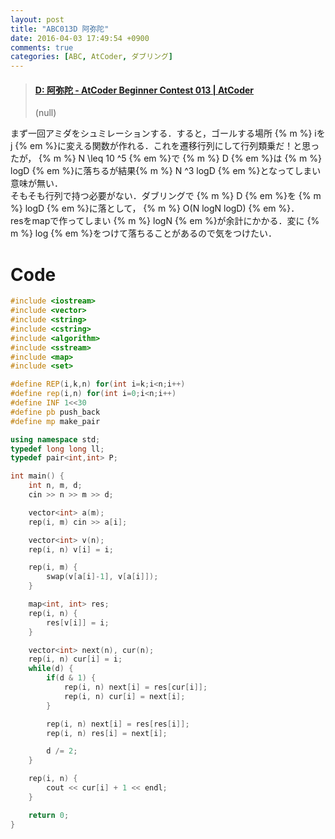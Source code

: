 ```yaml
---
layout: post
title: "ABC013D 阿弥陀"
date: 2016-04-03 17:49:54 +0900
comments: true
categories: [ABC, AtCoder, ダブリング]
---
```


<blockquote class="embedly-card" data-card-key="39deea93f79745829254c0652225a544" data-card-controls="0" data-card-branding="0" data-card-type="article"><h4><a href="http://abc013.contest.atcoder.jp/tasks/abc013_4">D: 阿弥陀 - AtCoder Beginner Contest 013 | AtCoder</a></h4><p>(null)</p></blockquote>
<script async src="//cdn.embedly.com/widgets/platform.js" charset="UTF-8"></script>

<!-- more -->

まず一回アミダをシュミレーションする．すると，ゴールする場所 {% m %} iをj {% em %}に変える関数が作れる．これを遷移行列にして行列類乗だ！と思ったが， {% m %} N \leq 10 ^5 {% em %}で {% m %} D {% em %}は {% m %} logD {% em %}に落ちるが結果{% m %} N ^3 logD {% em %}となってしまい意味が無い．  
そもそも行列で持つ必要がない．ダブリングで {% m %} D {% em %}を {% m %} logD {% em %}に落として， {% m %} O(N logN logD) {% em %}．  
resをmapで作ってしまい {% m %} logN {% em %}が余計にかかる．変に {% m %} log {% em %}をつけて落ちることがあるので気をつけたい．

# Code

```cpp
#include <iostream>
#include <vector>
#include <string>
#include <cstring>
#include <algorithm>
#include <sstream>
#include <map>
#include <set>

#define REP(i,k,n) for(int i=k;i<n;i++)
#define rep(i,n) for(int i=0;i<n;i++)
#define INF 1<<30
#define pb push_back
#define mp make_pair

using namespace std;
typedef long long ll;
typedef pair<int,int> P;

int main() {
	int n, m, d;
	cin >> n >> m >> d;

	vector<int> a(m);
	rep(i, m) cin >> a[i];

	vector<int> v(n);
	rep(i, n) v[i] = i;

	rep(i, m) {
		swap(v[a[i]-1], v[a[i]]);
	}

	map<int, int> res;
	rep(i, n) {
		res[v[i]] = i;
	}

	vector<int> next(n), cur(n);
	rep(i, n) cur[i] = i;
	while(d) {
		if(d & 1) {
			rep(i, n) next[i] = res[cur[i]];
			rep(i, n) cur[i] = next[i];
		}

		rep(i, n) next[i] = res[res[i]];
		rep(i, n) res[i] = next[i];

		d /= 2;
	}

	rep(i, n) {
		cout << cur[i] + 1 << endl;
	}

	return 0;
}
```
